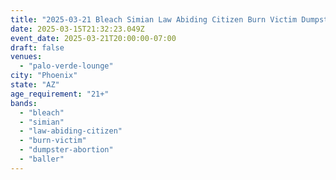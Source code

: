 ```yaml
---
title: "2025-03-21 Bleach Simian Law Abiding Citizen Burn Victim Dumpster Abortion Baller"
date: 2025-03-15T21:32:23.049Z
event_date: 2025-03-21T20:00:00-07:00
draft: false
venues:
  - "palo-verde-lounge"
city: "Phoenix"
state: "AZ"
age_requirement: "21+"
bands:
  - "bleach"
  - "simian"
  - "law-abiding-citizen"
  - "burn-victim"
  - "dumpster-abortion"
  - "baller"
---
```

